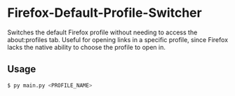# Firefox-Default-Profile-Switcher
Switches the default Firefox profile without needing to access the about:profiles tab. Useful for opening links in a specific profile, since Firefox lacks the native ability to choose the profile to open in.


## Usage
```bash
$ py main.py <PROFILE_NAME>
```